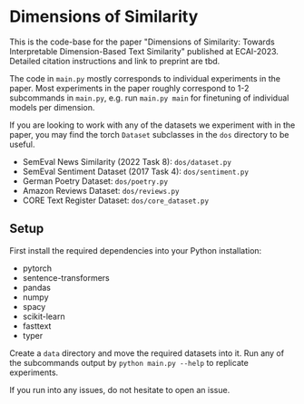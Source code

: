 # Dimensions of Similarity

This is the code-base for the paper "Dimensions of Similarity: Towards Interpretable Dimension-Based Text Similarity" published at ECAI-2023.
Detailed citation instructions and link to preprint are tbd.

The code in `main.py` mostly corresponds to individual experiments in the paper.
Most experiments in the paper roughly correspond to 1-2 subcommands in `main.py`, e.g. run `main.py main` for finetuning of individual models per dimension.

If you are looking to work with any of the datasets we experiment with in the paper, you may find the torch `Dataset` subclasses in the `dos` directory to be useful.

* SemEval News Similarity (2022 Task 8): `dos/dataset.py`
* SemEval Sentiment Dataset (2017 Task 4): `dos/sentiment.py`
* German Poetry Dataset: `dos/poetry.py`
* Amazon Reviews Dataset: `dos/reviews.py`
* CORE Text Register Dataset: `dos/core_dataset.py`


## Setup

First install the required dependencies into your Python installation:

- pytorch
- sentence-transformers
- pandas
- numpy
- spacy
- scikit-learn
- fasttext
- typer

Create a `data` directory and move the required datasets into it.
Run any of the subcommands output by `python main.py --help` to replicate experiments.

If you run into any issues, do not hesitate to open an issue.
